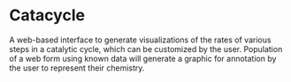 # Catacycle
A web-based interface to generate visualizations of the rates of various steps in a catalytic cycle, which can be customized by the user. Population of a web form using known data will generate a graphic for annotation by the user to represent their chemistry.
